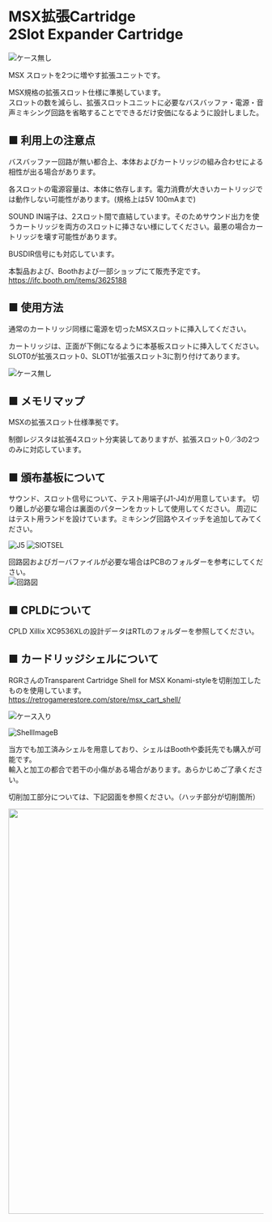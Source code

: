 # MSX拡張Cartridge<BR>2Slot Expander Cartridge  

![ケース無し](./PCB/Image1.jpg)  

MSX スロットを2つに増やす拡張ユニットです。

MSX規格の拡張スロット仕様に準拠しています。  
スロットの数を減らし、拡張スロットユニットに必要なバスバッファ・電源・音声ミキシング回路を省略することでできるだけ安価になるように設計しました。  

## ■ 利用上の注意点  

バスバッファー回路が無い都合上、本体およびカートリッジの組み合わせによる相性が出る場合があります。  

各スロットの電源容量は、本体に依存します。電力消費が大きいカートリッジでは動作しない可能性があります。(規格上は5V 100mAまで)  

SOUND IN端子は、2スロット間で直結しています。そのためサウンド出力を使うカートリッジを両方のスロットに挿さない様にしてください。最悪の場合カートリッジを壊す可能性があります。

BUSDIR信号にも対応しています。

本製品および、Boothおよび一部ショップにて販売予定です。  
<https://ifc.booth.pm/items/3625188>  

## ■ 使用方法

通常のカートリッジ同様に電源を切ったMSXスロットに挿入してください。

カートリッジは、正面が下側になるように本基板スロットに挿入してください。
SLOT0が拡張スロット0、SLOT1が拡張スロット3に割り付けてあります。

![ケース無し](./PCB/Image2.jpg)  

## ■ メモリマップ

MSXの拡張スロット仕様準拠です。

制御レジスタは拡張4スロット分実装してありますが、拡張スロット0／3の2つのみに対応しています。
  
## ■ 頒布基板について

サウンド、スロット信号について、テスト用端子(J1-J4)が用意しています。
切り離しが必要な場合は裏面のパターンをカットして使用してください。
周辺にはテスト用ランドを設けています。ミキシング回路やスイッチを追加してみてください。

![J5](./Image7.jpg "SOUNDIN")  ![SlOTSEL](./Image6.jpg "SlOTSEL")  

回路図およびガーバファイルが必要な場合はPCBのフォルダーを参考にしてください。  
![回路図](./PCB/Schematic/MSXEXT2.png)

## ■ CPLDについて

CPLD Xillix XC9536XLの設計データはRTLのフォルダーを参照してください。  

## ■ カードリッジシェルについて

RGRさんのTransparent Cartridge Shell for MSX Konami-styleを切削加工したものを使用しています。  
<https://retrogamerestore.com/store/msx_cart_shell/>  

![ケース入り](./PCB/Image3.jpg)  

![ShellImageB](./Image9.jpg "ShellImageB")  

当方でも加工済みシェルを用意しており、シェルはBoothや委託先でも購入が可能です。  
輸入と加工の都合で若干の小傷がある場合があります。あらかじめご了承ください。  

切削加工部分については、下記図面を参照ください。（ハッチ部分が切削箇所）

<img src="./Case.jpg" width="800">  
